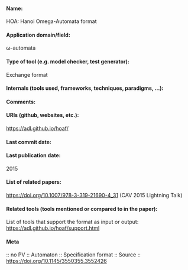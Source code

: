 #### Name:
HOA: Hanoi Omega-Automata format

#### Application domain/field:
ω-automata

#### Type of tool (e.g. model checker, test generator):
Exchange format

#### Internals (tools used, frameworks, techniques, paradigms, ...):

#### Comments:

#### URIs (github, websites, etc.):
https://adl.github.io/hoaf/

#### Last commit date:

#### Last publication date:
2015

#### List of related papers:
https://doi.org/10.1007/978-3-319-21690-4_31 (CAV 2015 Lightning Talk)

#### Related tools (tools mentioned or compared to in the paper):
List of tools that support the format as input or output: https://adl.github.io/hoaf/support.html

#### Meta
:: no PV
:: Automaton
:: Specification format
:: Source :: https://doi.org/10.1145/3550355.3552426